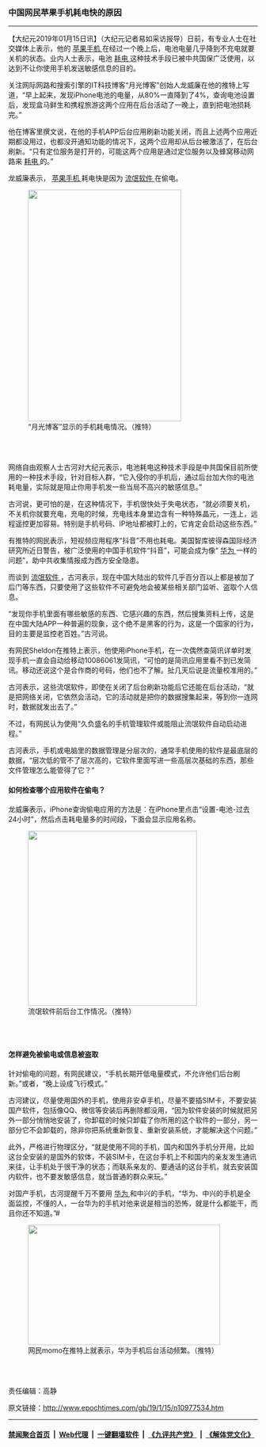 ### 中国网民苹果手机耗电快的原因
------------------------

<p>
 【大纪元2019年01月15日讯】（大纪元记者易如采访报导）日前，有专业人士在社交媒体上表示，他的
 <a href="http://www.epochtimes.com/gb/tag/%E8%8B%B9%E6%9E%9C%E6%89%8B%E6%9C%BA.html">
  苹果手机
 </a>
 在经过一个晚上后，电池电量几乎降到不充电就要关机的状态。业内人士表示，电池
 <a href="http://www.epochtimes.com/gb/tag/%E8%80%97%E7%94%B5.html">
  耗电
 </a>
 这种技术手段已被中共国保广泛使用，以达到不让你使用手机发送敏感信息的目的。
</p>
<p>
 ‎关注网际网路和搜索引擎的IT科技博客“月光博客”创始人龙威廉在他的推特上写道，“早上起来，发现iPhone电池的电量，从80%一直降到了4%，查询电池设置后，发现盒马鲜生和携程旅游这两个应用在后台活动了一晚上，直到把电池损耗完。”
</p>
<p>
 他在博客里撰文说，在他的手机APP后台应用刷新功能关闭，而且上述两个应用近期都没用过，也都没开通知功能的情况下，这两个应用却从后台被激活了，在后台刷新。“只有定位服务是打开的，可能这两个应用是通过定位服务以及蜂窝移动网路来
 <a href="http://www.epochtimes.com/gb/tag/%E8%80%97%E7%94%B5.html">
  耗电
 </a>
 的。”
</p>
<p>
 龙威廉表示，
 <a href="http://www.epochtimes.com/gb/tag/%E8%8B%B9%E6%9E%9C%E6%89%8B%E6%9C%BA.html">
  苹果手机
 </a>
 耗电快是因为
 <a href="http://www.epochtimes.com/gb/tag/%E6%B5%81%E6%B0%93%E8%BD%AF%E4%BB%B6.html">
  流氓软件
 </a>
 在偷电。
</p>
<figure class="wp-caption aligncenter" id="attachment_10977551" style="width: 309px">
 <a href="http://i.epochtimes.com/assets/uploads/2019/01/e40f2e94159e680d1708835099bf4e79.jpg">
  <img alt="" class=" wp-image-10977551" height="468" src="http://i.epochtimes.com/assets/uploads/2019/01/e40f2e94159e680d1708835099bf4e79-600x909.jpg" width="309"/>
 </a>
 <br/><figcaption class="wp-caption-text">
  “月光博客”显示的手机耗电情况。（推特）
 </figcaption><br/>
</figure><br/>
<p>
 网络自由观察人士古河对大纪元表示，电池耗电这种技术手段是中共国保目前所使用的一种技术手段，针对目标人群，“它入侵你的手机后，通过后台加大你的电池耗电量，实际就是阻止你用手机发一些当局不高兴的敏感信息。”
</p>
<p>
 古河说，更可怕的是，在这种情况下，手机很快处于失电状态，“就必须要关机，不关机你就要充电，充电的时候，充电线本身里边含有一种特殊晶元，一连上，远程遥控更加容易。特别是手机号码、IP地址都被盯上的，它肯定会启动这些东西。”
</p>
<p>
 有推特的网民表示，短视频应用程序“抖音”不用也耗电。美国智库彼得森国际经济研究所近日警告，被广泛使用的中国手机软件“抖音”，可能会成为像“
 <a href="http://www.epochtimes.com/gb/tag/%E5%8D%8E%E4%B8%BA.html">
  华为
 </a>
 一样的问题”，助中共收集情报成为西方安全隐患。
</p>
<p>
 而谈到
 <a href="http://www.epochtimes.com/gb/tag/%E6%B5%81%E6%B0%93%E8%BD%AF%E4%BB%B6.html">
  流氓软件
 </a>
 ，古河表示，现在中国大陆出的软件几乎百分百以上都是被加了后门等东西，只要使用了这些软件不可避免地会被某些相关部门监听、盗取个人信息。
</p>
<p>
 “发现你手机里面有哪些敏感的东西、它感兴趣的东西，然后搜集资料上传，这是在中国大陆APP一种普遍的现象，这个绝不是黑客的行为，这是一个国家的行为，目的主要是监控老百姓。”古河说。
</p>
<p>
 有网民Sheldon在推特上表示，他使用iPhone手机，在一次偶然查简讯详单时发现手机一直会自动给移动10086061发简讯，“可怕的是简讯应用里看不到已发简讯。移动还说这个是合作商的号码，他们也不了解。扯几天后说是流量校准用的。”
</p>
<p>
 古河表示，这些流氓软件，即使在关闭了后台刷新功能后它还能在后台活动，“就是把网络关闭，它依然会活动，它的活动就是把你的数据搜集起来，等到你一连网时，数据就发出去了。”
</p>
<p>
 不过，有网民认为使用“久负盛名的手机管理软件或能阻止流氓软件自动启动进程。”
</p>
<p>
 古河表示，手机或电脑里的数据管理是分层次的，通常手机使用的软件是最底层的数据，“层次低的管不了层次高的，它软件里面写进一些高层次基础的东西，那些文件管理怎么能管得了它？”
</p>
<h4>
 如何检查哪个应用软件在偷电？
</h4>
<p>
 龙威廉表示，iPhone查询偷电应用的方法是：在iPhone里点击“设置-电池-过去24小时”，然后点击耗电量多的时间段，下面会显示应用名称。
</p>
<figure class="wp-caption aligncenter" id="attachment_10977547" style="width: 341px">
 <a href="http://i.epochtimes.com/assets/uploads/2019/01/d5bacee2547d2e07aad7806294e8fc69.jpg">
  <img alt="" class=" wp-image-10977547" height="354" src="http://i.epochtimes.com/assets/uploads/2019/01/d5bacee2547d2e07aad7806294e8fc69-600x624.jpg" width="341"/>
 </a>
 <br/><figcaption class="wp-caption-text">
  流氓软件前后台工作情况。（推特）
 </figcaption><br/>
</figure><br/>
<h4>
 怎样避免被偷电或信息被盗取
</h4>
<p>
 针对偷电的问题，有网民建议，“手机长期开低电量模式，不允许他们后台刷新。”或者，“晚上设成飞行模式。”
</p>
<p>
 古河建议，尽量使用国外的手机，使用非安卓手机，尽量不要插SIM卡，不要安装国产软件，包括像QQ、微信等安装后再删除都没用，“因为软件安装的时候就把另外一部分悄悄地安装了，你卸载的时候只卸载了你所用的这个软件的一部分，另一部分它不会卸载的，除非你把系统重新恢复、重新安装系统，才能解决这个问题。”
</p>
<p>
 此外，严格进行物理区分，“就是使用不同的手机，国内和国外手机分开用，比如这台全安装的是国外的软体，不装SIM卡，在这台手机上不和国内的亲友发生通讯来往，让手机处于很干净的状态；而联系亲友的、要通话的这台手机，就去安装国内软件，也不要发敏感信息，就当普通的群众来玩。”
</p>
<p>
 对国产手机，古河提醒千万不要用
 <a href="http://www.epochtimes.com/gb/tag/%E5%8D%8E%E4%B8%BA.html">
  华为
 </a>
 和中兴的手机，“华为、中兴的手机是全面监控，不懂的人，一台华为的手机对他来说是相当的恐怖，就是什么都能干，而且你还不知道。”#
</p>
<figure class="wp-caption aligncenter" id="attachment_10977558" style="width: 388px">
 <a href="http://i.epochtimes.com/assets/uploads/2019/01/3245a121b6ebaecc74ffe3017dca6cc7.jpg">
  <img alt="" class=" wp-image-10977558" height="243" src="http://i.epochtimes.com/assets/uploads/2019/01/3245a121b6ebaecc74ffe3017dca6cc7-600x376.jpg" width="388"/>
 </a>
 <br/><figcaption class="wp-caption-text">
  网民momo在推特上就表示，华为手机后台活动频繁。（推特）
 </figcaption><br/>
</figure><br/>
<p>
 责任编辑：高静
</p>

原文链接：http://www.epochtimes.com/gb/19/1/15/n10977534.htm


------------------------
#### [禁闻聚合首页](https://github.com/gfw-breaker/banned-news/blob/master/README.md) &nbsp;|&nbsp; [Web代理](https://github.com/gfw-breaker/open-proxy/blob/master/README.md) &nbsp;|&nbsp; [一键翻墙软件](https://github.com/gfw-breaker/nogfw/blob/master/README.md) &nbsp;|&nbsp; [《九评共产党》](https://github.com/gfw-breaker/9ping.md/blob/master/README.md#九评之一评共产党是什么) &nbsp;|&nbsp; [《解体党文化》](https://github.com/gfw-breaker/jtdwh.md/blob/master/README.md#绪论)